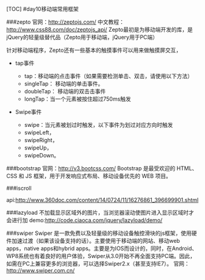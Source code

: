[TOC]
#day10移动端常用框架

###zepto
官网：http://zeptojs.com/
中文教程：http://www.css88.com/doc/zeptojs_api/
Zepto最初是为移动端开发的库，是jQuery的轻量级替代品（Zepto用于移动端，jQuery用于PC端）

针对移动端程序，Zepto还有一些基本的触摸事件可以用来做触摸屏交互，

* tap事件
    - tap：移动端的点击事件（如果需要检测单击、双击，请使用以下方法）
    - singleTap： 移动端的单击事件。
    - doubleTap： 移动端的双击击事件
    - longTap：当一个元素被按住超过750ms触发

* Swipe事件
    - swipe：当元素被划过时触发，以下事件为划过对应方向时触发
    - swipeLeft，
    - swipeRight，
    - swipeUp，
    - swipeDown。

###bootstrap
官网：http://v3.bootcss.com/
Bootstrap 是最受欢迎的 HTML、CSS 和 JS 框架，用于开发响应式布局、移动设备优先的 WEB 项目。

###iscroll

api:http://www.360doc.com/content/14/0724/11/16276861_396699901.shtml

###lazyload
不加载显示区域外的图片，当浏览器滚动使图片进入显示区域时才会进行加
demo:http://code.ciaoca.com/jquery/lazyload/demo/

###swiper
Swiper 是一款免费以及轻量级的移动设备触控滑块的js框架，使用硬件加速过渡（如果该设备支持的话）。主要使用于移动端的网站、移动web apps，native apps和hybrid apps。主要是为IOS而设计的，同时，在Android、WP8系统也有着良好的用户体验，Swiper从3.0开始不再全面支持PC端。因此，如需在PC上兼容更多的浏览器，可以选择Swiper2.x（甚至支持IE7）。
官网：http://www.swiper.com.cn/


